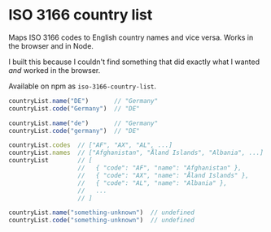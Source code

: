 ISO 3166 country list
=====================

Maps ISO 3166 codes to English country names and vice versa. Works in the browser and in Node.

I built this because I couldn't find something that did exactly what I wanted _and_ worked in the browser.

Available on npm as `iso-3166-country-list`.

```js
countryList.name("DE")       // "Germany"
countryList.code("Germany")  // "DE"

countryList.name("de")       // "Germany"
countryList.code("germany")  // "DE"

countryList.codes  // ["AF", "AX", "AL", ...]
countryList.names  // ["Afghanistan", "Åland Islands", "Albania", ...]
countryList        // [
                   //   { "code": "AF", "name": "Afghanistan" },
                   //   { "code": "AX", "name": "Åland Islands" },
                   //   { "code": "AL", "name": "Albania" },
                   //   ...
                   // ]

countryList.name("something-unknown")  // undefined
countryList.code("something-unknown")  // undefined
```
